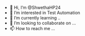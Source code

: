 - 👋 Hi, I’m @ShwethaHP24
- 👀 I’m interested in Test Automation
- 🌱 I’m currently learning ..
- 💞️ I’m looking to collaborate on ...
- 📫 How to reach me ...

<!---
ShwethaHP24/ShwethaHP24 is a ✨ special ✨ repository because its `README.md` (this file) appears on your GitHub profile.
You can click the Preview link to take a look at your changes.
--->
